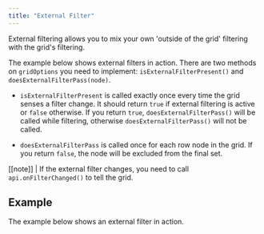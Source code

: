 ```yaml
---
title: "External Filter"
---
```


External filtering allows you to mix your own 'outside of the grid' filtering with the grid's filtering.

The example below shows external filters in action. There are two methods on `gridOptions` you need to implement: `isExternalFilterPresent()` and `doesExternalFilterPass(node)`.

<api-documentation source='grid-callbacks/callbacks.json' section='Filter' names='["isExternalFilterPresent", "doesExternalFilterPass"]'></api-documentation>

  - `isExternalFilterPresent` is called exactly once every time the grid senses a filter change. It should return `true` if external filtering is active or `false` otherwise. If you return `true`, `doesExternalFilterPass()` will be called while filtering, otherwise `doesExternalFilterPass()` will not be called.

  - `doesExternalFilterPass` is called once for each row node in the grid. If you return `false`, the node will be excluded from the final set.


[[note]]
| If the external filter changes, you need to call `api.onFilterChanged()` to tell the grid.

## Example

The example below shows an external filter in action.

<grid-example title='External Filter' name='external-filter' type='generated' options='{ "enterprise": true, "exampleHeight": 565, "modules": ["clientside", "setfilter", "menu", "columnpanel"] }'></grid-example>

